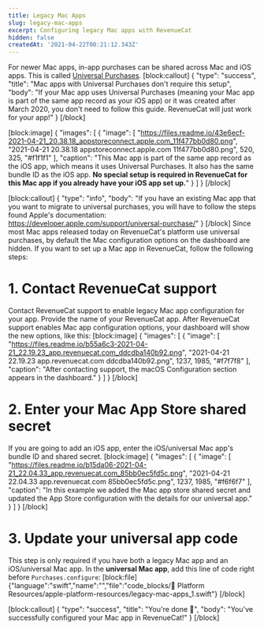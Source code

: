 ```yaml
---
title: Legacy Mac Apps
slug: legacy-mac-apps
excerpt: Configuring legacy Mac apps with RevenueCat
hidden: false
createdAt: '2021-04-22T00:21:12.343Z'
---
```

For newer Mac apps, in-app purchases can be shared across Mac and iOS apps. This is called [Universal Purchases](https://developer.apple.com/support/universal-purchase/). 
[block:callout]
{
  "type": "success",
  "title": "Mac apps with Universal Purchases don't require this setup",
  "body": "If your Mac app uses Universal Purchases (meaning your Mac app is part of the same app record as your iOS app) or it was created after March 2020, you don't need to follow this guide. RevenueCat will just work for your app!"
}
[/block]

[block:image]
{
  "images": [
    {
      "image": [
        "https://files.readme.io/43e6ecf-2021-04-21_20.38.18_appstoreconnect.apple.com_11f477bb0d80.png",
        "2021-04-21 20.38.18 appstoreconnect.apple.com 11f477bb0d80.png",
        520,
        325,
        "#f1f1f1"
      ],
      "caption": "This Mac app is part of the same app record as the iOS app, which means it uses Universal Purchases. It also has the same bundle ID as the iOS app. **No special setup is required in RevenueCat for this Mac app if you already have your iOS app set up.**"
    }
  ]
}
[/block]

[block:callout]
{
  "type": "info",
  "body": "If you have an existing Mac app that you want to migrate to universal purchases, you will have to follow the steps found Apple's documentation: https://developer.apple.com/support/universal-purchase/"
}
[/block]
Since most Mac apps released today on RevenueCat's platform use universal purchases, by default the Mac configuration options on the dashboard are hidden. If you want to set up a Mac app in RevenueCat, follow the following steps:

# 1. Contact RevenueCat support

Contact RevenueCat support to enable legacy Mac app configuration for your app. Provide the name of your RevenueCat app. After RevenueCat support enables Mac app configuration options, your dashboard will show the new options, like this:
[block:image]
{
  "images": [
    {
      "image": [
        "https://files.readme.io/b55a6c3-2021-04-21_22.19.23_app.revenuecat.com_ddcdba140b92.png",
        "2021-04-21 22.19.23 app.revenuecat.com ddcdba140b92.png",
        1237,
        1985,
        "#f7f7f8"
      ],
      "caption": "After contacting support, the macOS Configuration section appears in the dashboard."
    }
  ]
}
[/block]
# 2. Enter your Mac App Store shared secret

If you are going to add an iOS app, enter the iOS/universal Mac app's bundle ID and shared secret.
[block:image]
{
  "images": [
    {
      "image": [
        "https://files.readme.io/b15da06-2021-04-21_22.04.33_app.revenuecat.com_85bb0ec5fd5c.png",
        "2021-04-21 22.04.33 app.revenuecat.com 85bb0ec5fd5c.png",
        1237,
        1985,
        "#f6f6f7"
      ],
      "caption": "In this example we added the Mac app store shared secret and updated the App Store configuration with the details for our universal app."
    }
  ]
}
[/block]
# 3. Update your universal app code

This step is only required if you have both a legacy Mac app and an iOS/universal Mac app. In the **universal Mac app**, add this line of code right before `Purchases.configure`:
[block:file]
{"language":"swift","name":"","file":"code_blocks/📙 Platform Resources/apple-platform-resources/legacy-mac-apps_1.swift"}
[/block]


[block:callout]
{
  "type": "success",
  "title": "You're done 🎉",
  "body": "You've successfully configured your Mac app in RevenueCat!"
}
[/block]
